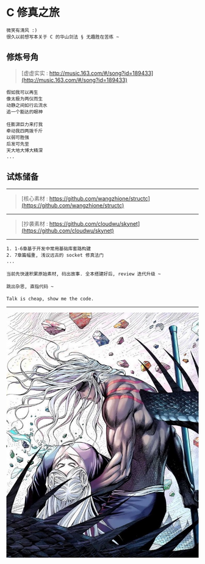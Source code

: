 # C 修真之旅

    微笑有清风 :) 
    很久以前想写本关于 C 的华山剑法 § 无趣胜在苦练 ~

## 修炼号角

>[虚虚实实 : http://music.163.com/#/song?id=189433](http://music.163.com/#/song?id=189433)  

    假如我可以再生
    像太极为两仪而生
    动静之间如行云流水
    追一个豁达的眼神

    任膨湃巨力来打我
    牵动我四两拨千斤
    以弱可胜强
    后发可先至
    天大地大博大精深
    ...

## 试炼储备

***

>[核心素材 : https://github.com/wangzhione/structc](https://github.com/wangzhione/structc)

***

>[抄袭素材 : https://github.com/cloudwu/skynet](https://github.com/cloudwu/skynet) 

***

    1. 1-6章基于开发中常用基础库套路构建
    2. 7章篇幅重, 浅议远古的 socket 修真法门
    ...
    
    当前先快速积累原始素材, 码出故事. 全本搭建好后, review 迭代升级 ~ 
    
    跳出杂思, 直指代码 ~ 
    
    Talk is cheap, show me the code.

***

![黑龙](./第3章-气功-系统编程简述/img/黑龙.jpg)
